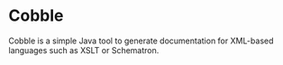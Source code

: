 # Cobble

Cobble is a simple Java tool to generate documentation for XML-based languages such as
XSLT or Schematron.
